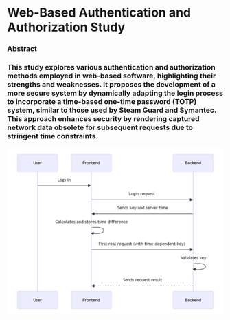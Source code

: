 # Web-Based Authentication and Authorization Study
### Abstract
### This study explores various authentication and authorization methods employed in web-based software, highlighting their strengths and weaknesses. It proposes the development of a more secure system by dynamically adapting the login process to incorporate a time-based one-time password (TOTP) system, similar to those used by Steam Guard and Symantec. This approach enhances security by rendering captured network data obsolete for subsequent requests due to stringent time constraints.

![alt text](img.png)